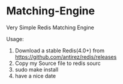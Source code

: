 # Matching-Engine
Very Simple Redis Matching Engine

Usage: 
1. Download a stable Redis(4.0+) from https://github.com/antirez/redis/releases
2. Copy my Source file to redis sourc
3. sudo make install
4. have a nice date
